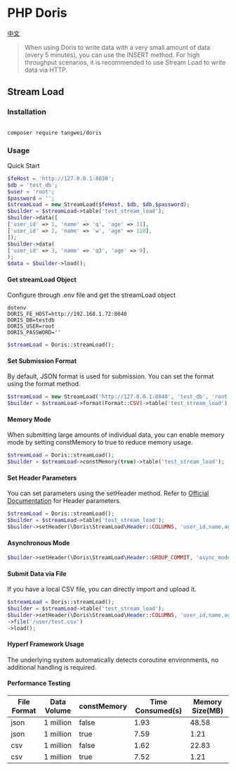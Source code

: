 # PHP Doris
[中文](README.md)
> When using Doris to write data with a very small amount of data (every 5 minutes), you can use the INSERT method. For high throughput scenarios, it is recommended to use Stream Load to write data via HTTP.
## Stream Load
### Installation

```

composer require tangwei/doris
```
### Usage
Quick Start
```php
$feHost = 'http://127.0.0.1:8030';       
$db = 'test_db';       
$user = 'root';       
$password = '';       
$streamLoad = new StreamLoad($feHost, $db, $db,$password);
$builder = $streamLoad->table('test_stream_load');
$builder->data([
['user_id' => 1, 'name' => 'q', 'age' => 11],
['user_id' => 2, 'name' => 'w', 'age' => 118],
]);
$builder->data(
['user_id' => 3, 'name' => 'q3', 'age' => 9],
);
$data = $builder->load();
```
#### Get streamLoad Object
Configure through .env file and get the streamLoad object
```
dotenv
DORIS_FE_HOST=http://192.168.1.72:8040
DORIS_DB=testdb
DORIS_USER=root
DORIS_PASSWORD=''
```
```php
$streamLoad = Doris::streamLoad();
```
#### Set Submission Format
By default, JSON format is used for submission. You can set the format using the format method.
```php
$streamLoad = new StreamLoad('http://127.0.0.1:8040', 'test_db', 'root','');
$builder = $streamLoad->format(Format::CSV)->table('test_stream_load');
```
#### Memory Mode
When submitting large amounts of individual data, you can enable memory mode by setting constMemory to true to reduce memory usage.
```php
$streamLoad = Doris::streamLoad();
$builder = $streamLoad->constMemory(true)->table('test_stream_load');
```
#### Set Header Parameters
You can set parameters using the setHeader method. Refer to [Official Documentation](https://doris.apache.org/zh-CN/docs/data-operate/import/import-way/stream-load-manual) for Header parameters.

```php
$streamLoad = Doris::streamLoad();
$builder = $streamLoad->table('test_stream_load');
$builder->setHeader(\Doris\StreamLoad\Header::COLUMNS, 'user_id,name,age');
```
#### Asynchronous Mode

```php
$builder->setHeader(\Doris\StreamLoad\Header::GROUP_COMMIT, 'async_mode');
```
#### Submit Data via File
If you have a local CSV file, you can directly import and upload it.

```php
$streamLoad = Doris::streamLoad();
$builder = $streamLoad->table('test_stream_load');
$builder->setHeader(\Doris\StreamLoad\Header::COLUMNS, 'user_id,name,age')
->file('/user/test.csv')
->load();
```
#### Hyperf Framework Usage
The underlying system automatically detects coroutine environments, no additional handling is required.

#### Performance Testing
| File Format | Data Volume | constMemory | Time Consumed(s) | Memory Size(MB) |
| ----------- | ----------- | ----------- | ---------------- | --------------- |
| json        | 1 million   | false       | 1.93             | 48.58           |
| json        | 1 million   | true        | 7.59             | 1.21            |
| csv         | 1 million   | false       | 1.62             | 22.83           |
| csv         | 1 million   | true        | 7.52             | 1.21            |
```
